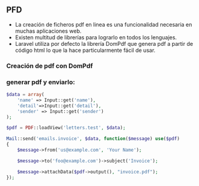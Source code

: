## PFD
- La creación de ficheros pdf en linea es una funcionalidad necesaria en muchas aplicaciones web.
- Existen multitud de librerías para lograrlo en todos los lenguajes.
- Laravel utiliza por defecto la librería DomPdf que genera pdf a partir de código html lo que la hace particularmente fácil de usar.

### Creación de pdf con DomPdf


### generar pdf y enviarlo:

```php
$data = array(
    'name' => Input::get('name'),   
    'detail'=>Input::get('detail'),
    'sender' => Input::get('sender')
);

$pdf = PDF::loadView('letters.test', $data);

Mail::send('emails.invoice', $data, function($message) use($pdf)
{
    $message->from('us@example.com', 'Your Name');

    $message->to('foo@example.com')->subject('Invoice');

    $message->attachData($pdf->output(), "invoice.pdf");
}); 
```





